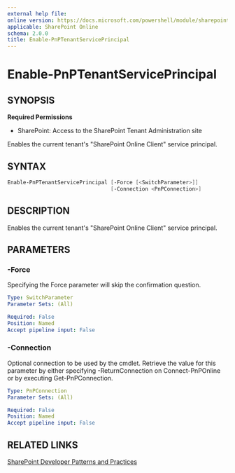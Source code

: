 ```yaml
---
external help file:
online version: https://docs.microsoft.com/powershell/module/sharepoint-pnp/enable-pnptenantserviceprincipal
applicable: SharePoint Online
schema: 2.0.0
title: Enable-PnPTenantServicePrincipal
---
```


# Enable-PnPTenantServicePrincipal

## SYNOPSIS

**Required Permissions**

* SharePoint: Access to the SharePoint Tenant Administration site

Enables the current tenant's "SharePoint Online Client" service principal.

## SYNTAX 

```powershell
Enable-PnPTenantServicePrincipal [-Force [<SwitchParameter>]]
                                 [-Connection <PnPConnection>]
```

## DESCRIPTION
Enables the current tenant's "SharePoint Online Client" service principal.

## PARAMETERS

### -Force
Specifying the Force parameter will skip the confirmation question.

```yaml
Type: SwitchParameter
Parameter Sets: (All)

Required: False
Position: Named
Accept pipeline input: False
```

### -Connection
Optional connection to be used by the cmdlet. Retrieve the value for this parameter by either specifying -ReturnConnection on Connect-PnPOnline or by executing Get-PnPConnection.

```yaml
Type: PnPConnection
Parameter Sets: (All)

Required: False
Position: Named
Accept pipeline input: False
```

## RELATED LINKS

[SharePoint Developer Patterns and Practices](https://aka.ms/sppnp)